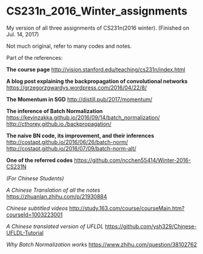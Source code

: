 # CS231n_2016_Winter_assignments

My version of all three assignments of CS231n(2016 winter). (Finished on Jul. 14, 2017)

Not much original, refer to many codes and notes.


Part of the references:

**The course page**
http://vision.stanford.edu/teaching/cs231n/index.html 

**A blog post explaining the backpropagation of convolutional networks**
https://grzegorzgwardys.wordpress.com/2016/04/22/8/ 

**The Momentum in SGD**
http://distill.pub/2017/momentum/ 

**The inference of Batch Normalization**
https://kevinzakka.github.io/2016/09/14/batch_normalization/ 
http://cthorey.github.io./backpropagation/ 

**The naive BN code, its improvement, and their inferences**
http://costapt.github.io/2016/06/26/batch-norm/ 
http://costapt.github.io/2016/07/09/batch-norm-alt/ 

**One of the referred codes**
https://github.com/ncchen55414/Winter-2016-CS231N

*(For Chinese Students)*

*A Chinese Translation of all the notes*
https://zhuanlan.zhihu.com/p/21930884 

*Chinese subtitled videos*
http://study.163.com/course/courseMain.htm?courseId=1003223001 

*A Chinese translated version of UFLDL*
https://github.com/ysh329/Chinese-UFLDL-Tutorial 

*Why Batch Normalization works*
https://www.zhihu.com/question/38102762 